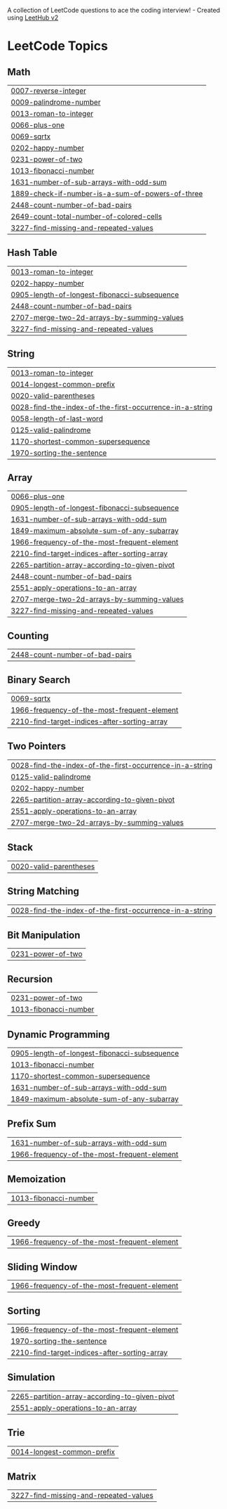 A collection of LeetCode questions to ace the coding interview! - Created using [LeetHub v2](https://github.com/arunbhardwaj/LeetHub-2.0)
<!---LeetCode Topics Start-->
# LeetCode Topics
## Math
|  |
| ------- |
| [0007-reverse-integer](https://github.com/MDSHAHBAZALAM786/DSA-Questions/tree/master/0007-reverse-integer) |
| [0009-palindrome-number](https://github.com/MDSHAHBAZALAM786/DSA-Questions/tree/master/0009-palindrome-number) |
| [0013-roman-to-integer](https://github.com/MDSHAHBAZALAM786/DSA-Questions/tree/master/0013-roman-to-integer) |
| [0066-plus-one](https://github.com/MDSHAHBAZALAM786/DSA-Questions/tree/master/0066-plus-one) |
| [0069-sqrtx](https://github.com/MDSHAHBAZALAM786/DSA-Questions/tree/master/0069-sqrtx) |
| [0202-happy-number](https://github.com/MDSHAHBAZALAM786/DSA-Questions/tree/master/0202-happy-number) |
| [0231-power-of-two](https://github.com/MDSHAHBAZALAM786/DSA-Questions/tree/master/0231-power-of-two) |
| [1013-fibonacci-number](https://github.com/MDSHAHBAZALAM786/DSA-Questions/tree/master/1013-fibonacci-number) |
| [1631-number-of-sub-arrays-with-odd-sum](https://github.com/MDSHAHBAZALAM786/DSA-Questions/tree/master/1631-number-of-sub-arrays-with-odd-sum) |
| [1889-check-if-number-is-a-sum-of-powers-of-three](https://github.com/MDSHAHBAZALAM786/DSA-Questions/tree/master/1889-check-if-number-is-a-sum-of-powers-of-three) |
| [2448-count-number-of-bad-pairs](https://github.com/MDSHAHBAZALAM786/DSA-Questions/tree/master/2448-count-number-of-bad-pairs) |
| [2649-count-total-number-of-colored-cells](https://github.com/MDSHAHBAZALAM786/DSA-Questions/tree/master/2649-count-total-number-of-colored-cells) |
| [3227-find-missing-and-repeated-values](https://github.com/MDSHAHBAZALAM786/DSA-Questions/tree/master/3227-find-missing-and-repeated-values) |
## Hash Table
|  |
| ------- |
| [0013-roman-to-integer](https://github.com/MDSHAHBAZALAM786/DSA-Questions/tree/master/0013-roman-to-integer) |
| [0202-happy-number](https://github.com/MDSHAHBAZALAM786/DSA-Questions/tree/master/0202-happy-number) |
| [0905-length-of-longest-fibonacci-subsequence](https://github.com/MDSHAHBAZALAM786/DSA-Questions/tree/master/0905-length-of-longest-fibonacci-subsequence) |
| [2448-count-number-of-bad-pairs](https://github.com/MDSHAHBAZALAM786/DSA-Questions/tree/master/2448-count-number-of-bad-pairs) |
| [2707-merge-two-2d-arrays-by-summing-values](https://github.com/MDSHAHBAZALAM786/DSA-Questions/tree/master/2707-merge-two-2d-arrays-by-summing-values) |
| [3227-find-missing-and-repeated-values](https://github.com/MDSHAHBAZALAM786/DSA-Questions/tree/master/3227-find-missing-and-repeated-values) |
## String
|  |
| ------- |
| [0013-roman-to-integer](https://github.com/MDSHAHBAZALAM786/DSA-Questions/tree/master/0013-roman-to-integer) |
| [0014-longest-common-prefix](https://github.com/MDSHAHBAZALAM786/DSA-Questions/tree/master/0014-longest-common-prefix) |
| [0020-valid-parentheses](https://github.com/MDSHAHBAZALAM786/DSA-Questions/tree/master/0020-valid-parentheses) |
| [0028-find-the-index-of-the-first-occurrence-in-a-string](https://github.com/MDSHAHBAZALAM786/DSA-Questions/tree/master/0028-find-the-index-of-the-first-occurrence-in-a-string) |
| [0058-length-of-last-word](https://github.com/MDSHAHBAZALAM786/DSA-Questions/tree/master/0058-length-of-last-word) |
| [0125-valid-palindrome](https://github.com/MDSHAHBAZALAM786/DSA-Questions/tree/master/0125-valid-palindrome) |
| [1170-shortest-common-supersequence](https://github.com/MDSHAHBAZALAM786/DSA-Questions/tree/master/1170-shortest-common-supersequence) |
| [1970-sorting-the-sentence](https://github.com/MDSHAHBAZALAM786/DSA-Questions/tree/master/1970-sorting-the-sentence) |
## Array
|  |
| ------- |
| [0066-plus-one](https://github.com/MDSHAHBAZALAM786/DSA-Questions/tree/master/0066-plus-one) |
| [0905-length-of-longest-fibonacci-subsequence](https://github.com/MDSHAHBAZALAM786/DSA-Questions/tree/master/0905-length-of-longest-fibonacci-subsequence) |
| [1631-number-of-sub-arrays-with-odd-sum](https://github.com/MDSHAHBAZALAM786/DSA-Questions/tree/master/1631-number-of-sub-arrays-with-odd-sum) |
| [1849-maximum-absolute-sum-of-any-subarray](https://github.com/MDSHAHBAZALAM786/DSA-Questions/tree/master/1849-maximum-absolute-sum-of-any-subarray) |
| [1966-frequency-of-the-most-frequent-element](https://github.com/MDSHAHBAZALAM786/DSA-Questions/tree/master/1966-frequency-of-the-most-frequent-element) |
| [2210-find-target-indices-after-sorting-array](https://github.com/MDSHAHBAZALAM786/DSA-Questions/tree/master/2210-find-target-indices-after-sorting-array) |
| [2265-partition-array-according-to-given-pivot](https://github.com/MDSHAHBAZALAM786/DSA-Questions/tree/master/2265-partition-array-according-to-given-pivot) |
| [2448-count-number-of-bad-pairs](https://github.com/MDSHAHBAZALAM786/DSA-Questions/tree/master/2448-count-number-of-bad-pairs) |
| [2551-apply-operations-to-an-array](https://github.com/MDSHAHBAZALAM786/DSA-Questions/tree/master/2551-apply-operations-to-an-array) |
| [2707-merge-two-2d-arrays-by-summing-values](https://github.com/MDSHAHBAZALAM786/DSA-Questions/tree/master/2707-merge-two-2d-arrays-by-summing-values) |
| [3227-find-missing-and-repeated-values](https://github.com/MDSHAHBAZALAM786/DSA-Questions/tree/master/3227-find-missing-and-repeated-values) |
## Counting
|  |
| ------- |
| [2448-count-number-of-bad-pairs](https://github.com/MDSHAHBAZALAM786/DSA-Questions/tree/master/2448-count-number-of-bad-pairs) |
## Binary Search
|  |
| ------- |
| [0069-sqrtx](https://github.com/MDSHAHBAZALAM786/DSA-Questions/tree/master/0069-sqrtx) |
| [1966-frequency-of-the-most-frequent-element](https://github.com/MDSHAHBAZALAM786/DSA-Questions/tree/master/1966-frequency-of-the-most-frequent-element) |
| [2210-find-target-indices-after-sorting-array](https://github.com/MDSHAHBAZALAM786/DSA-Questions/tree/master/2210-find-target-indices-after-sorting-array) |
## Two Pointers
|  |
| ------- |
| [0028-find-the-index-of-the-first-occurrence-in-a-string](https://github.com/MDSHAHBAZALAM786/DSA-Questions/tree/master/0028-find-the-index-of-the-first-occurrence-in-a-string) |
| [0125-valid-palindrome](https://github.com/MDSHAHBAZALAM786/DSA-Questions/tree/master/0125-valid-palindrome) |
| [0202-happy-number](https://github.com/MDSHAHBAZALAM786/DSA-Questions/tree/master/0202-happy-number) |
| [2265-partition-array-according-to-given-pivot](https://github.com/MDSHAHBAZALAM786/DSA-Questions/tree/master/2265-partition-array-according-to-given-pivot) |
| [2551-apply-operations-to-an-array](https://github.com/MDSHAHBAZALAM786/DSA-Questions/tree/master/2551-apply-operations-to-an-array) |
| [2707-merge-two-2d-arrays-by-summing-values](https://github.com/MDSHAHBAZALAM786/DSA-Questions/tree/master/2707-merge-two-2d-arrays-by-summing-values) |
## Stack
|  |
| ------- |
| [0020-valid-parentheses](https://github.com/MDSHAHBAZALAM786/DSA-Questions/tree/master/0020-valid-parentheses) |
## String Matching
|  |
| ------- |
| [0028-find-the-index-of-the-first-occurrence-in-a-string](https://github.com/MDSHAHBAZALAM786/DSA-Questions/tree/master/0028-find-the-index-of-the-first-occurrence-in-a-string) |
## Bit Manipulation
|  |
| ------- |
| [0231-power-of-two](https://github.com/MDSHAHBAZALAM786/DSA-Questions/tree/master/0231-power-of-two) |
## Recursion
|  |
| ------- |
| [0231-power-of-two](https://github.com/MDSHAHBAZALAM786/DSA-Questions/tree/master/0231-power-of-two) |
| [1013-fibonacci-number](https://github.com/MDSHAHBAZALAM786/DSA-Questions/tree/master/1013-fibonacci-number) |
## Dynamic Programming
|  |
| ------- |
| [0905-length-of-longest-fibonacci-subsequence](https://github.com/MDSHAHBAZALAM786/DSA-Questions/tree/master/0905-length-of-longest-fibonacci-subsequence) |
| [1013-fibonacci-number](https://github.com/MDSHAHBAZALAM786/DSA-Questions/tree/master/1013-fibonacci-number) |
| [1170-shortest-common-supersequence](https://github.com/MDSHAHBAZALAM786/DSA-Questions/tree/master/1170-shortest-common-supersequence) |
| [1631-number-of-sub-arrays-with-odd-sum](https://github.com/MDSHAHBAZALAM786/DSA-Questions/tree/master/1631-number-of-sub-arrays-with-odd-sum) |
| [1849-maximum-absolute-sum-of-any-subarray](https://github.com/MDSHAHBAZALAM786/DSA-Questions/tree/master/1849-maximum-absolute-sum-of-any-subarray) |
## Prefix Sum
|  |
| ------- |
| [1631-number-of-sub-arrays-with-odd-sum](https://github.com/MDSHAHBAZALAM786/DSA-Questions/tree/master/1631-number-of-sub-arrays-with-odd-sum) |
| [1966-frequency-of-the-most-frequent-element](https://github.com/MDSHAHBAZALAM786/DSA-Questions/tree/master/1966-frequency-of-the-most-frequent-element) |
## Memoization
|  |
| ------- |
| [1013-fibonacci-number](https://github.com/MDSHAHBAZALAM786/DSA-Questions/tree/master/1013-fibonacci-number) |
## Greedy
|  |
| ------- |
| [1966-frequency-of-the-most-frequent-element](https://github.com/MDSHAHBAZALAM786/DSA-Questions/tree/master/1966-frequency-of-the-most-frequent-element) |
## Sliding Window
|  |
| ------- |
| [1966-frequency-of-the-most-frequent-element](https://github.com/MDSHAHBAZALAM786/DSA-Questions/tree/master/1966-frequency-of-the-most-frequent-element) |
## Sorting
|  |
| ------- |
| [1966-frequency-of-the-most-frequent-element](https://github.com/MDSHAHBAZALAM786/DSA-Questions/tree/master/1966-frequency-of-the-most-frequent-element) |
| [1970-sorting-the-sentence](https://github.com/MDSHAHBAZALAM786/DSA-Questions/tree/master/1970-sorting-the-sentence) |
| [2210-find-target-indices-after-sorting-array](https://github.com/MDSHAHBAZALAM786/DSA-Questions/tree/master/2210-find-target-indices-after-sorting-array) |
## Simulation
|  |
| ------- |
| [2265-partition-array-according-to-given-pivot](https://github.com/MDSHAHBAZALAM786/DSA-Questions/tree/master/2265-partition-array-according-to-given-pivot) |
| [2551-apply-operations-to-an-array](https://github.com/MDSHAHBAZALAM786/DSA-Questions/tree/master/2551-apply-operations-to-an-array) |
## Trie
|  |
| ------- |
| [0014-longest-common-prefix](https://github.com/MDSHAHBAZALAM786/DSA-Questions/tree/master/0014-longest-common-prefix) |
## Matrix
|  |
| ------- |
| [3227-find-missing-and-repeated-values](https://github.com/MDSHAHBAZALAM786/DSA-Questions/tree/master/3227-find-missing-and-repeated-values) |
<!---LeetCode Topics End-->